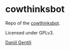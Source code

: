 # cowthinksbot

Repo of the [cowthinksbot](https://telegram.me/cowthinksbot).

Licensed under GPLv3.

[Daniil Gentili](https://daniil.it)
